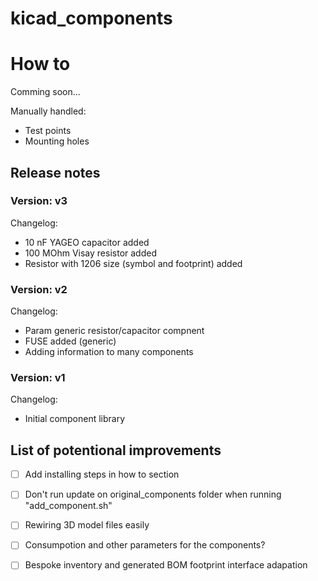 # kicad_components

# How to
Comming soon...

Manually handled:
- Test points
- Mounting holes


## Release notes

### Version: v3
Changelog:
- 10 nF YAGEO capacitor added
- 100 MOhm Visay resistor added
- Resistor with 1206 size (symbol and footprint) added

### Version: v2
Changelog:
- Param generic resistor/capacitor compnent
- FUSE added (generic)
- Adding information to many components

### Version: v1
Changelog:
- Initial component library


## List of potentional improvements
- [ ] Add installing steps in how to section
- [ ] Don't run update on original_components folder when running "add_component.sh"
- [ ] Rewiring 3D model files easily 
- [ ] Consumpotion and other parameters for the components?
- [ ] Bespoke inventory and generated BOM footprint interface adapation

